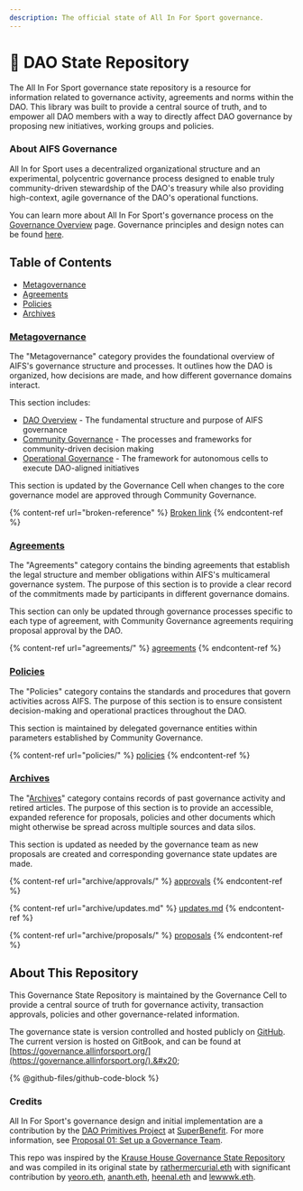 ```yaml
---
description: The official state of All In For Sport governance.
---
```


# 🔏 DAO State Repository

The All In For Sport governance state repository is a resource for information related to governance activity, agreements and norms within the DAO. This library was built to provide a central source of truth, and to empower all DAO members with a way to directly affect DAO governance by proposing new initiatives, working groups and policies.

### About AIFS Governance

All In for Sport uses a decentralized organizational structure and an experimental, polycentric governance process designed to enable truly community-driven stewardship of the DAO's treasury while also providing high-context, agile governance of the DAO's operational functions.

You can learn more about All In For Sport's governance process on the [Governance Overview](governance/) page.  Governance principles and design notes can be found [here](https://app.clarity.so/allinforsport/docs/e5eb6015-e824-42a0-86d0-55293da514ab).

## Table of Contents

* [Metagovernance](broken-reference)
* [Agreements](broken-reference)
* [Policies](./#policies)
* [Archives](./#archives)

### [Metagovernance](broken-reference)

The "Metagovernance" category provides the foundational overview of AIFS's governance structure and processes. It outlines how the DAO is organized, how decisions are made, and how different governance domains interact.

This section includes:

* [DAO Overview](governance/) - The fundamental structure and purpose of AIFS governance
* [Community Governance](governance/community.md) - The processes and frameworks for community-driven decision making
* [Operational Governance](governance/operations/) - The framework for autonomous cells to execute DAO-aligned initiatives

This section is updated by the Governance Cell when changes to the core governance model are approved through Community Governance.

{% content-ref url="broken-reference" %}
[Broken link](broken-reference)
{% endcontent-ref %}

### [Agreements](./#agreement)

The "Agreements" category contains the binding agreements that establish the legal structure and member obligations within AIFS's multicameral governance system. The purpose of this section is to provide a clear record of the commitments made by participants in different governance domains.

This section can only be updated through governance processes specific to each type of agreement, with Community Governance agreements requiring proposal approval by the DAO.

{% content-ref url="agreements/" %}
[agreements](agreements/)
{% endcontent-ref %}

### [Policies](broken-reference)

The "Policies" category contains the standards and procedures that govern activities across AIFS. The purpose of this section is to ensure consistent decision-making and operational practices throughout the DAO.

This section is maintained by delegated governance entities within parameters established by Community Governance.

{% content-ref url="policies/" %}
[policies](policies/)
{% endcontent-ref %}

### [Archives](broken-reference)

The "[Archives](broken-reference)" category contains records of past governance activity and retired articles. The purpose of this section is to provide an accessible, expanded reference for proposals, policies and other documents which might otherwise be spread across multiple sources and data silos.

This section is updated as needed by the governance team as new proposals are created and corresponding governance state updates are made.

{% content-ref url="archive/approvals/" %}
[approvals](archive/approvals/)
{% endcontent-ref %}

{% content-ref url="archive/updates.md" %}
[updates.md](archive/updates.md)
{% endcontent-ref %}

{% content-ref url="archive/proposals/" %}
[proposals](archive/proposals/)
{% endcontent-ref %}

## About This Repository

This Governance State Repository is maintained by the Governance Cell to provide a central source of truth for governance activity, transaction approvals, policies and other governance-related information.

The governance state is version controlled and hosted publicly on [GitHub](https://github.com/All-In-For-Sport/governance). The current version is hosted on GitBook, and can be found at [https://governance.allinforsport.org/](https://governance.allinforsport.org/).&#x20;

{% @github-files/github-code-block %}

### Credits

All In For Sport's governance design and initial implementation are a contribution by the [DAO Primitives Project](https://superbenefit.org/dao-primitive-project) at [SuperBenefit](https://superbenefit.org/). For more information, see [Proposal 01: Set up a Governance Team](archive/proposals/epoch-0/proposal-01.md).

This repo was inspired by the [Krause House Governance State Repository](https://github.com/Krause-House/org) and was compiled in its original state by [rathermercurial.eth](https://rathermercurial.eth.xyz/) with significant contribution by [yeoro.eth](https://yeoro.eth.xyz/), [ananth.eth](https://ananth.eth.xyz/), [heenal.eth](https://heenal.eth.xyz/) and [lewwwk.eth](https://lewwwk.eth.xyz/).

